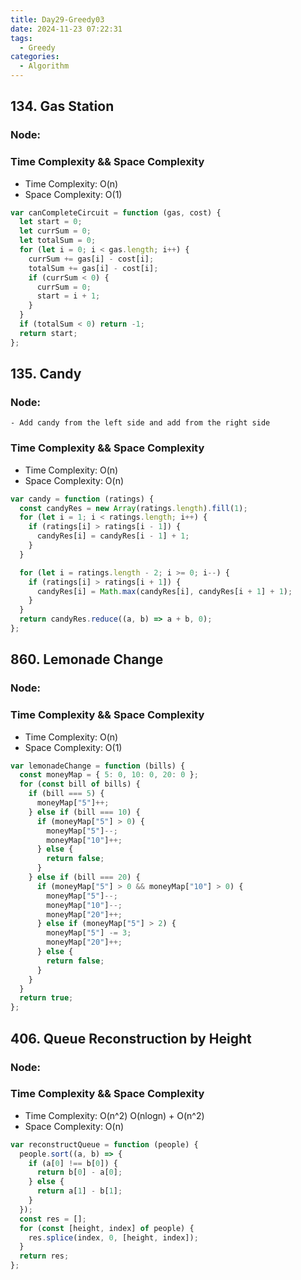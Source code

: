 ```yaml
---
title: Day29-Greedy03
date: 2024-11-23 07:22:31
tags:
  - Greedy
categories:
  - Algorithm
---
```


## 134. Gas Station

### Node:

### Time Complexity && Space Complexity

- Time Complexity: O(n)
- Space Complexity: O(1)

```js
var canCompleteCircuit = function (gas, cost) {
  let start = 0;
  let currSum = 0;
  let totalSum = 0;
  for (let i = 0; i < gas.length; i++) {
    currSum += gas[i] - cost[i];
    totalSum += gas[i] - cost[i];
    if (currSum < 0) {
      currSum = 0;
      start = i + 1;
    }
  }
  if (totalSum < 0) return -1;
  return start;
};
```

## 135. Candy

### Node:

    - Add candy from the left side and add from the right side

### Time Complexity && Space Complexity

- Time Complexity: O(n)
- Space Complexity: O(n)

```js
var candy = function (ratings) {
  const candyRes = new Array(ratings.length).fill(1);
  for (let i = 1; i < ratings.length; i++) {
    if (ratings[i] > ratings[i - 1]) {
      candyRes[i] = candyRes[i - 1] + 1;
    }
  }

  for (let i = ratings.length - 2; i >= 0; i--) {
    if (ratings[i] > ratings[i + 1]) {
      candyRes[i] = Math.max(candyRes[i], candyRes[i + 1] + 1);
    }
  }
  return candyRes.reduce((a, b) => a + b, 0);
};
```

## 860. Lemonade Change

### Node:

### Time Complexity && Space Complexity

- Time Complexity: O(n)
- Space Complexity: O(1)

```js
var lemonadeChange = function (bills) {
  const moneyMap = { 5: 0, 10: 0, 20: 0 };
  for (const bill of bills) {
    if (bill === 5) {
      moneyMap["5"]++;
    } else if (bill === 10) {
      if (moneyMap["5"] > 0) {
        moneyMap["5"]--;
        moneyMap["10"]++;
      } else {
        return false;
      }
    } else if (bill === 20) {
      if (moneyMap["5"] > 0 && moneyMap["10"] > 0) {
        moneyMap["5"]--;
        moneyMap["10"]--;
        moneyMap["20"]++;
      } else if (moneyMap["5"] > 2) {
        moneyMap["5"] -= 3;
        moneyMap["20"]++;
      } else {
        return false;
      }
    }
  }
  return true;
};
```

## 406. Queue Reconstruction by Height

### Node:

### Time Complexity && Space Complexity

- Time Complexity: O(n^2) O(nlogn) + O(n^2)
- Space Complexity: O(n)

```js
var reconstructQueue = function (people) {
  people.sort((a, b) => {
    if (a[0] !== b[0]) {
      return b[0] - a[0];
    } else {
      return a[1] - b[1];
    }
  });
  const res = [];
  for (const [height, index] of people) {
    res.splice(index, 0, [height, index]);
  }
  return res;
};
```
